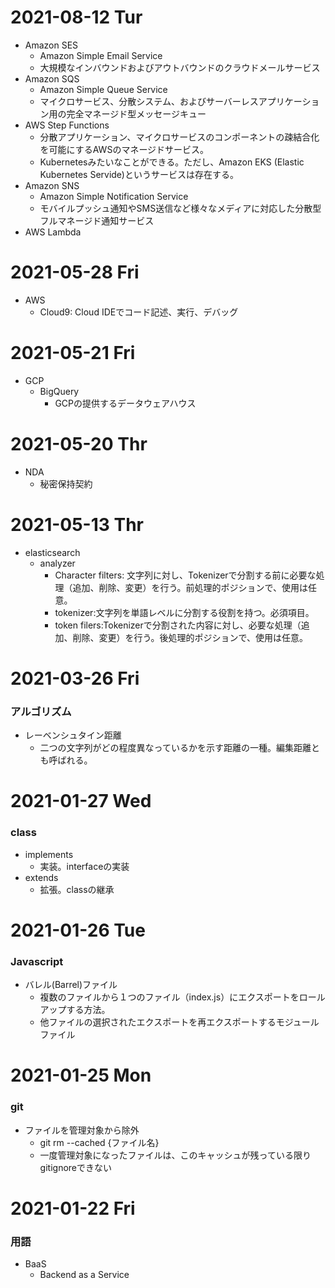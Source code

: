 # 2021-08-12 Tur
- Amazon SES
  - Amazon Simple Email Service
  - 大規模なインバウンドおよびアウトバウンドのクラウドメールサービス
- Amazon SQS
  - Amazon Simple Queue Service
  - マイクロサービス、分散システム、およびサーバーレスアプリケーション用の完全マネージド型メッセージキュー
- AWS Step Functions
  - 分散アプリケーション、マイクロサービスのコンポーネントの疎結合化を可能にするAWSのマネージドサービス。
  - Kubernetesみたいなことができる。ただし、Amazon EKS (Elastic Kubernetes Servide)というサービスは存在する。
- Amazon SNS
  - Amazon Simple Notification Service
  - モバイルプッシュ通知やSMS送信など様々なメディアに対応した分散型フルマネージド通知サービス
- AWS Lambda
  


# 2021-05-28 Fri
- AWS
  - Cloud9: Cloud IDEでコード記述、実行、デバッグ
# 2021-05-21 Fri
- GCP
  - BigQuery
    - GCPの提供するデータウェアハウス
    
# 2021-05-20 Thr
- NDA
  - 秘密保持契約

# 2021-05-13 Thr
- elasticsearch
  - analyzer
    - Character filters: 文字列に対し、Tokenizerで分割する前に必要な処理（追加、削除、変更）を行う。前処理的ポジションで、使用は任意。
    - tokenizer:文字列を単語レベルに分割する役割を持つ。必須項目。
    - token filers:Tokenizerで分割された内容に対し、必要な処理（追加、削除、変更）を行う。後処理的ポジションで、使用は任意。
# 2021-03-26 Fri
### アルゴリズム 
- レーベンシュタイン距離
  - 二つの文字列がどの程度異なっているかを示す距離の一種。編集距離とも呼ばれる。
# 2021-01-27 Wed
### class
- implements
  - 実装。interfaceの実装
- extends
  - 拡張。classの継承

# 2021-01-26 Tue
### Javascript
- バレル(Barrel)ファイル
  - 複数のファイルから１つのファイル（index.js）にエクスポートをロールアップする方法。
  - 他ファイルの選択されたエクスポートを再エクスポートするモジュールファイル

# 2021-01-25 Mon
### git
- ファイルを管理対象から除外
  - git rm --cached {ファイル名}
  - 一度管理対象になったファイルは、このキャッシュが残っている限りgitignoreできない
# 2021-01-22 Fri 
### 用語 
- BaaS
  - Backend as a Service
